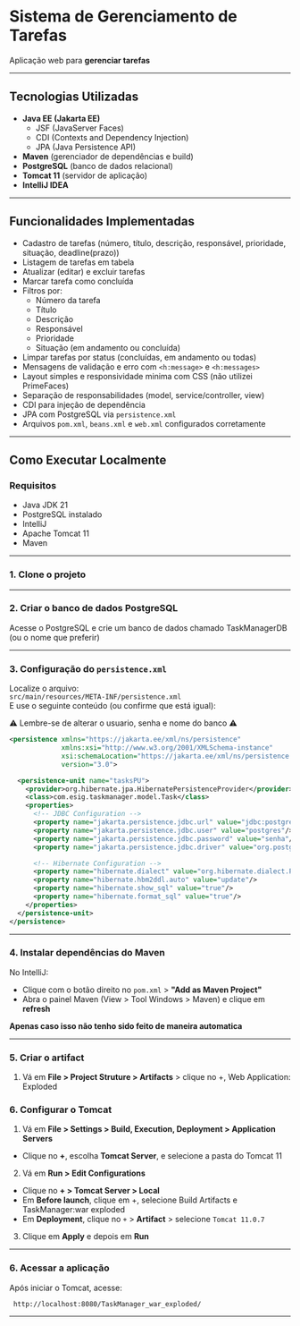 
# Sistema de Gerenciamento de Tarefas

Aplicação web para **gerenciar tarefas**

---

## Tecnologias Utilizadas

- **Java EE (Jakarta EE)**
  - JSF (JavaServer Faces)
  - CDI (Contexts and Dependency Injection)
  - JPA (Java Persistence API)
- **Maven** (gerenciador de dependências e build)
- **PostgreSQL** (banco de dados relacional)
- **Tomcat 11** (servidor de aplicação)
- **IntelliJ IDEA**

---

## Funcionalidades Implementadas

- Cadastro de tarefas (número, título, descrição, responsável, prioridade, situação, deadline(prazo))
- Listagem de tarefas em tabela
- Atualizar (editar) e excluir tarefas
- Marcar tarefa como concluída
- Filtros por:
  - Número da tarefa
  - Título
  - Descrição
  - Responsável
  - Prioridade
  - Situação (em andamento ou concluída)
- Limpar tarefas por status (concluídas, em andamento ou todas)
- Mensagens de validação e erro com `<h:message>` e `<h:messages>`
- Layout simples e responsividade minima com CSS (não utilizei PrimeFaces)
- Separação de responsabilidades (model, service/controller, view)
- CDI para injeção de dependência
- JPA com PostgreSQL via `persistence.xml`
- Arquivos `pom.xml`, `beans.xml` e `web.xml` configurados corretamente

---

## Como Executar Localmente

### Requisitos

- Java JDK 21
- PostgreSQL instalado
- IntelliJ
- Apache Tomcat 11
- Maven

---

### 1. Clone o projeto

---

### 2. Criar o banco de dados PostgreSQL

Acesse o PostgreSQL e crie um banco de dados chamado TaskManagerDB (ou o nome que preferir)

---

### 3. Configuração do `persistence.xml`

Localize o arquivo:  
`src/main/resources/META-INF/persistence.xml`  
E use o seguinte conteúdo (ou confirme que está igual):

:warning: Lembre-se de alterar o usuario, senha e nome do banco :warning:

```xml
<persistence xmlns="https://jakarta.ee/xml/ns/persistence"
             xmlns:xsi="http://www.w3.org/2001/XMLSchema-instance"
             xsi:schemaLocation="https://jakarta.ee/xml/ns/persistence https://jakarta.ee/xml/ns/persistence/persistence_3_0.xsd"
             version="3.0">

  <persistence-unit name="tasksPU">
    <provider>org.hibernate.jpa.HibernatePersistenceProvider</provider>
    <class>com.esig.taskmanager.model.Task</class>
    <properties>
      <!-- JDBC Configuration -->
      <property name="jakarta.persistence.jdbc.url" value="jdbc:postgresql://localhost:5432/TaskManagerDB"/> <!-- insira a porta caso seja diferente junto ao nome do banco -->
      <property name="jakarta.persistence.jdbc.user" value="postgres"/> <!-- insira seu usuario -->
      <property name="jakarta.persistence.jdbc.password" value="senha"/> <!-- insira sua senha -->
      <property name="jakarta.persistence.jdbc.driver" value="org.postgresql.Driver"/>

      <!-- Hibernate Configuration -->
      <property name="hibernate.dialect" value="org.hibernate.dialect.PostgreSQLDialect"/>
      <property name="hibernate.hbm2ddl.auto" value="update"/>
      <property name="hibernate.show_sql" value="true"/>
      <property name="hibernate.format_sql" value="true"/>
    </properties>
  </persistence-unit>
</persistence>
```

---

### 4. Instalar dependências do Maven

No IntelliJ:

- Clique com o botão direito no `pom.xml` > **"Add as Maven Project"**
- Abra o painel Maven (View > Tool Windows > Maven) e clique em **refresh**

**Apenas caso isso não tenho sido feito de maneira automatica**

---

### 5. Criar o artifact

1. Vá em **File > Project Struture > Artifacts** > clique no +, Web Application: Exploded

### 6. Configurar o Tomcat

1. Vá em **File > Settings > Build, Execution, Deployment > Application Servers**
  - Clique no **+**, escolha **Tomcat Server**, e selecione a pasta do Tomcat 11
2. Vá em **Run > Edit Configurations**

  - Clique no **+ > Tomcat Server > Local**
  - Em **Before launch**, clique em +, selecione Build Artifacts e TaskManager:war exploded
  - Em **Deployment**, clique no `+` > **Artifact** > selecione `Tomcat 11.0.7`

3. Clique em **Apply** e depois em **Run**

---

### 6. Acessar a aplicação

Após iniciar o Tomcat, acesse:

```
 http://localhost:8080/TaskManager_war_exploded/
```

---
